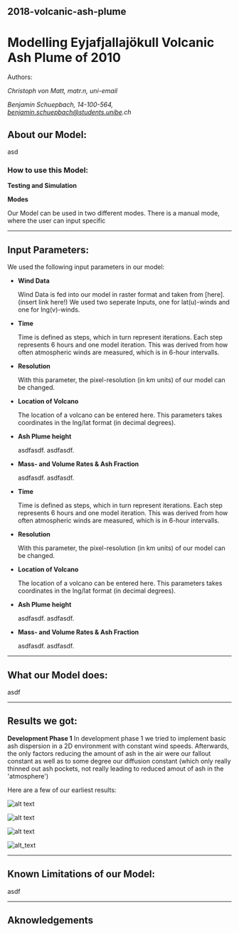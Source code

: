 ## 2018-volcanic-ash-plume

# Modelling Eyjafjallajökull Volcanic Ash Plume of 2010

Authors:

_Christoph von Matt, matr.n, uni-email_

_Benjamin Schuepbach, 14-100-564, benjamin.schuepbach@students.unibe.ch_


## About our Model:

asd

### How to use this Model:

**Testing and Simulation**

**Modes**

Our Model can be used in two different modes. There is a manual mode, where the user can input specific


---


## Input Parameters:
We used the following input parameters in our model:


+ **Wind Data**

   Wind Data is fed into our model in raster format and taken from [here].(insert link here!)
   We used two seperate Inputs, one for lat(u)-winds and one for lng(v)-winds.


+ **Time**

   Time is defined as steps, which in turn represent iterations. Each step represents 6 hours and one model iteration.
   This was derived from how often atmospheric winds are measured, which is in 6-hour intervalls.


+ **Resolution**

   With this parameter, the pixel-resolution (in km units) of our model can be changed.


+ **Location of Volcano**

   The location of a volcano can be entered here.
   This parameters takes coordinates in the lng/lat format (in decimal degrees).


+ **Ash Plume height**

   asdfasdf.
   asdfasdf.

+ **Mass- and Volume Rates & Ash Fraction**

   asdfasdf.
   asdfasdf.


+ **Time**

   Time is defined as steps, which in turn represent iterations. Each step represents 6 hours and one model iteration.
   This was derived from how often atmospheric winds are measured, which is in 6-hour intervalls.


+ **Resolution**

   With this parameter, the pixel-resolution (in km units) of our model can be changed.


+ **Location of Volcano**

   The location of a volcano can be entered here.
   This parameters takes coordinates in the lng/lat format (in decimal degrees).


+ **Ash Plume height**

   asdfasdf.
   asdfasdf.

+ **Mass- and Volume Rates & Ash Fraction**

   asdfasdf.
   asdfasdf.

---


## What our Model does:
asdf

---


## Results we got:
**Development Phase 1**
In development phase 1 we tried to implement basic ash dispersion in a 2D environment with constant wind speeds. 
Afterwards, the only factors reducing the amount of ash in the air were our fallout constant as well as to some degree our 
diffusion constant (which only really thinned out ash pockets, not really leading to reduced amout of ash in the 'atmosphere')


Here are a few of our earliest results:

![alt text](https://github.com/unibe-geodata-modelling/2018-volcanic-ash-plume/blob/master/mediaResources/testruns_GIFs/test.gif)

![alt text](https://github.com/unibe-geodata-modelling/2018-volcanic-ash-plume/blob/master/mediaResources/testruns_GIFs/test_2.gif)

![alt text](https://github.com/unibe-geodata-modelling/2018-volcanic-ash-plume/blob/master/mediaResources/testruns_GIFs/test_3.gif)

![alt_text](https://github.com/unibe-geodata-modelling/2018-volcanic-ash-plume/blob/master/mediaResources/testruns_GIFs/Ashplume2.gif)


---


## Known Limitations of our Model:
asdf


---


## Aknowledgements







